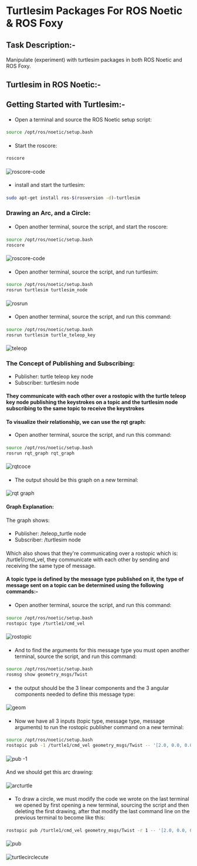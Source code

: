 # Turtlesim Packages For ROS Noetic & ROS Foxy
####
## Task Description:-
#### 
Manipulate (experiment) with turtlesim packages in both ROS Noetic and ROS Foxy.
#### 
## Turtlesim in ROS Noetic:-
#### 
## Getting Started with Turtlesim:- 
#### 
- Open a terminal and source the ROS Noetic setup script:
#### 
```bash
source /opt/ros/noetic/setup.bash
```
####
- Start the roscore:
####
```bash
roscore
```
#### 
![roscore-code](https://github.com/user-attachments/assets/6ceaa81d-fe97-40c3-a15d-22f5c535445a)
#### 
- install and start the turtlesim:
####
```bash
sudo apt-get install ros-$(rosversion -d)-turtlesim
```
####
### Drawing an Arc, and a Circle:
#### 
- Open another terminal, source the script, and start the roscore:
####
```bash
source /opt/ros/noetic/setup.bash
roscore
```
#### 
![roscore-code](https://github.com/user-attachments/assets/6ceaa81d-fe97-40c3-a15d-22f5c535445a)
####  
- Open another terminal, source the script, and run turtlesim:
####
```bash
source /opt/ros/noetic/setup.bash
rosrun turtlesim turtlesim_node
```
#### 
![rosrun](https://github.com/user-attachments/assets/c62bd4eb-3bc5-46fd-85f8-b228dc45c9c8)
####
- Open another terminal, source the script, and run this command:
#### 
```bash
source /opt/ros/noetic/setup.bash
rosrun turtlesim turtle_teleop_key
```
#### 
![teleop](https://github.com/user-attachments/assets/c0233caf-8c32-494b-8ebd-364fec392282)
#### 
### The Concept of Publishing and Subscribing:
- Publisher: turtle teleop key node
- Subscriber: turtlesim node
#### 
#### They communicate with each other over a rostopic with the turtle teleop key node publishing the keystrokes on a topic and the turtlesim node subscribing to the same topic to receive the keystrokes
#### 
#### To visualize their relationship, we can use the rqt graph:
- Open another terminal, source the script, and run this command:
####
```bash
source /opt/ros/noetic/setup.bash
rosrun rqt_graph rqt_graph
```
#### 
![rqtcoce](https://github.com/user-attachments/assets/ad9cd5f6-8b3a-45aa-8d7d-ea9d67293f39)
#### 
- The output should be this graph on a new terminal:
#### 
![rqt graph](https://github.com/user-attachments/assets/e0856ffb-4e26-4128-b1a6-f3be2fa3b39b)
#### 
#### Graph Explanation:
####
The graph shows:
####
- Publisher: /teleop_turtle node
- Subscriber: /turtlesim node
#### 
Which also shows that they're communicating over a rostopic which is: /turtle1/cmd_vel, they communicate with each other by sending and receiving the same type of message.
#### 
#### A topic type is defined by the message type published on it, the type of message sent on a topic can be determined using the following commands:-
#### 
- Open another terminal, source the script, and run this command:
#### 
```bash
source /opt/ros/noetic/setup.bash
rostopic type /turtle1/cmd_vel
```
#### 
![rostopic](https://github.com/user-attachments/assets/7b4462ee-fa89-46aa-be16-8e57958f8bf2)
#### 
- And to find the arguments for this message type you must open another terminal, source the script, and run this command:
####
```bash
source /opt/ros/noetic/setup.bash
rosmsg show geometry_msgs/Twist
```
####
- the output should be the 3 linear components and the 3 angular components needed to define this message type:
####
![geom](https://github.com/user-attachments/assets/5aab369e-ff36-4775-8c9c-4bade0550651)
#### 
- Now we have all 3 inputs (topic type, message type, message arguments) to run the rostopic publisher command on a new terminal:
####
```bash
source /opt/ros/noetic/setup.bash
rostopic pub -1 /turtle1/cmd_vel geometry_msgs/Twist -- '[2.0, 0.0, 0.0]' '[0.0, 0.0, -1.8]'
```
#### 
![pub -1](https://github.com/user-attachments/assets/266e0a5d-3ba0-4ebb-9dd5-d15807d2bfc1)
####
And we should get this arc drawing:
#### 
![arcturtle](https://github.com/user-attachments/assets/316ef956-3585-4bb1-b680-01929bc8c9b6)
#### 
- To draw a circle, we must modify the code we wrote on the last terminal we opened by first opening a new terminal, sourcing the script and then deleting the first drawing, after that modify the last command line on the previous terminal to become like this:
####
```bash
rostopic pub /turtle1/cmd_vel geometry_msgs/Twist -r 1 -- '[2.0, 0.0, 0.0]' '[0.0, 0.0, -1.8]'
```
#### 
![pub](https://github.com/user-attachments/assets/c221ff58-8da9-40da-83ec-49b9568da8ce)
#### 
![turtlecirclecute](https://github.com/user-attachments/assets/1a74a213-0cd7-41ff-a50b-1c9561ec1f79)
#### 

